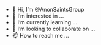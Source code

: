- 👋 Hi, I’m @AnonSaintsGroup
- 👀 I’m interested in ...
- 🌱 I’m currently learning ...
- 💞️ I’m looking to collaborate on ...
- 📫 How to reach me ...

<!---
AnonSaintsGroup/AnonSaintsGroup is a ✨ special ✨ repository because its `README.md` (this file) appears on your GitHub profile.
You can click the Preview link to take a look at your changes.
--->
